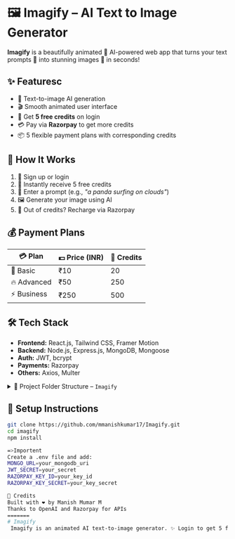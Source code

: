 # 🖼️ Imagify – AI Text to Image Generator

**Imagify** is a beautifully animated 🌈 AI-powered web app that turns your text prompts 📝 into stunning images 🎨 in seconds!

## ✨ Featuresc
- 🔡 Text-to-image AI generation
- 🎬 Smooth animated user interface
- 🎁 Get **5 free credits** on login
- 💳 Pay via **Razorpay** to get more credits
- 📦 5 flexible payment plans with corresponding credits

## 🚀 How It Works
1. 🔐 Sign up or login
2. 🎁 Instantly receive 5 free credits
3. 📝 Enter a prompt (e.g., *"a panda surfing on clouds"*)
4. 🖼️ Generate your image using AI
5. 💸 Out of credits? Recharge via Razorpay

## 💰 Payment Plans

| 💳 Plan     | 💵 Price (INR) | 🎯 Credits |
|------------|----------------|-----------|
| 🐣 Basic    | ₹10            | 20       |
| 🔥 Advanced | ₹50            | 250      |
| ⚡ Business  | ₹250           | 500      |

## 🛠️ Tech Stack
- **Frontend:** React.js, Tailwind CSS, Framer Motion
- **Backend:** Node.js, Express.js, MongoDB, Mongoose
- **Auth:** JWT, bcrypt
- **Payments:** Razorpay
- **Others:** Axios, Multer

<details> <summary>📁 Project Folder Structure – <code>Imagify</code></summary>
plaintext
Copy
Edit
Imagify/
├── client/                  # Frontend
│   ├── node_modules/
│   ├── public/
│   ├── src/                 # React components & logic
│   ├── .env                 # Frontend environment variables
│   ├── .gitignore
│   ├── eslint.config.js
│   ├── index.html
│   ├── package.json
│   ├── package-lock.json
│   ├── README.md            # Optional frontend-specific README
│   └── vite.config.js
│
├── server/                  # Backend
│   ├── config/              # DB config or other setup files
│   ├── controllers/         # Request handlers
│   ├── middlewares/         # Custom middlewares (e.g., auth)
│   ├── models/              # Mongoose models
│   ├── node_modules/
│   ├── routes/              # Express routes
│   ├── .env                 # Backend environment variables
│   ├── package.json
│   ├── package-lock.json
│   ├── server.js            # Entry point for Express app
│   └── README.md            # Optional backend-specific README
│
└── README.md                # Main project README (root level)
</details>

## 📂 Setup Instructions

```bash
git clone https://github.com/mmanishkumar17/Imagify.git
cd imagify
npm install

=>Importent
Create a .env file and add:
MONGO_URL=your_mongodb_uri
JWT_SECRET=your_secret
RAZORPAY_KEY_ID=your_key_id
RAZORPAY_KEY_SECRET=your_key_secret

🙌 Credits
Built with ❤️ by Manish Mumar M
Thanks to OpenAI and Razorpay for APIs
=======
# Imagify
 Imagify is an animated AI text-to-image generator. ✨ Login to get 5 free credits 🎁, enter a prompt 📝, and generate stunning images 🎨. Recharge credits via Razorpay 💳 with 5 flexible plans 🔁. Fast, fun, and beautifully designed! 🚀
